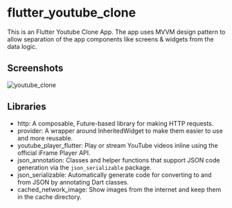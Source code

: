 # flutter_youtube_clone
This is an Flutter Youtube Clone App.  The app uses MVVM design pattern to allow separation of the app components like screens &amp; widgets from the data logic.

## Screenshots
![youtube_clone](https://user-images.githubusercontent.com/1418788/178113904-9232661f-61a3-4554-8099-34c6f3e63c72.jpg)

## Libraries
* http: A composable, Future-based library for making HTTP requests.
* provider: A wrapper around InheritedWidget to make them easier to use and more reusable.
* youtube_player_flutter: Play or stream YouTube videos inline using the official iFrame Player API.
* json_annotation: Classes and helper functions that support JSON code generation via the `json_serializable` package.
* json_serializable: Automatically generate code for converting to and from JSON by annotating Dart classes.
* cached_network_image: Show images from the internet and keep them in the cache directory.
